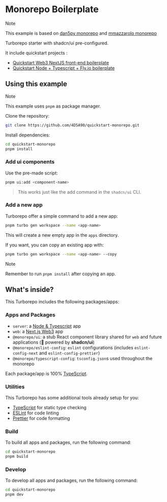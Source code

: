 # Monorepo Boilerplate

> [!NOTE]
> This example is based on [dan5py monorepo](https://github.com/dan5py/turborepo-shadcn-ui) and [mmazzarolo monorepo](https://github.com/mmazzarolo/tangerine-monorepo)

Turborepo starter with shadcn/ui pre-configured.

It include quickstart projects :

- [Quickstart Web3 NextJS front-end boilerplate](https://github.com/4D5A90/quickstart-nextjs-web3)
- [Quickstart Node + Typescript + Fly.io boilerplate](https://github.com/4D5A90/quickstart-node-ts)


## Using this example

> [!NOTE]
> This example uses `pnpm` as package manager.


Clone the repository:

```sh
git clone https://github.com/4D5A90/quickstart-monorepo.git
```

Install dependencies:

```sh
cd quickstart-monorepo
pnpm install
```

### Add ui components

Use the pre-made script:

```sh
pnpm ui:add <component-name>
```

> This works just like the add command in the `shadcn/ui` CLI.

### Add a new app

Turborepo offer a simple command to add a new app:

```sh
pnpm turbo gen workspace --name <app-name>
```

This will create a new empty app in the `apps` directory.

If you want, you can copy an existing app with:

```sh
pnpm turbo gen workspace --name <app-name> --copy
```

> [!NOTE]
> Remember to run `pnpm install` after copying an app.

## What's inside?

This Turborepo includes the following packages/apps:

### Apps and Packages

- `server`: a [Node & Typescript]([https://nextjs.org/](https://github.com/4D5A90/quickstart-node-ts)) app
- `web`: a [Next.js Web3]([https://nextjs.org/](https://github.com/4D5A90/quickstart-nextjs-web3)) app
- `@monorepo/ui`: a stub React component library shared for `web` and future applications (🚀 powered by **shadcn/ui**)
- `@monorepo/eslint-config`: `eslint` configurations (includes `eslint-config-next` and `eslint-config-prettier`)
- `@monorepo/typescript-config`: `tsconfig.json`s used throughout the monorepo

Each package/app is 100% [TypeScript](https://www.typescriptlang.org/).

### Utilities

This Turborepo has some additional tools already setup for you:

- [TypeScript](https://www.typescriptlang.org/) for static type checking
- [ESLint](https://eslint.org/) for code linting
- [Prettier](https://prettier.io) for code formatting

### Build

To build all apps and packages, run the following command:

```sh
cd quickstart-monorepo
pnpm build
```

### Develop

To develop all apps and packages, run the following command:

```sh
cd quickstart-monorepo
pnpm dev
```
